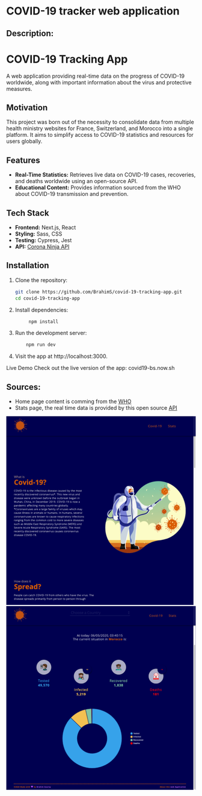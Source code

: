 # **COVID-19 tracker web application**

## Description:

# COVID-19 Tracking App

A web application providing real-time data on the progress of COVID-19 worldwide, along with important information about the virus and protective measures.

## Motivation

This project was born out of the necessity to consolidate data from multiple health ministry websites for France, Switzerland, and Morocco into a single platform. It aims to simplify access to COVID-19 statistics and resources for users globally.

## Features

- **Real-Time Statistics:** Retrieves live data on COVID-19 cases, recoveries, and deaths worldwide using an open-source API.
- **Educational Content:** Provides information sourced from the WHO about COVID-19 transmission and prevention.

## Tech Stack

- **Frontend:** Next.js, React
- **Styling:** Sass, CSS
- **Testing:** Cypress, Jest
- **API:** [Corona Ninja API](https://corona.lmao.ninja)

## Installation

1. Clone the repository:
   ```bash
   git clone https://github.com/BrahimS/covid-19-tracking-app.git
   cd covid-19-tracking-app
   ```
2. Install dependencies:
   ```bash
		npm install
   ```
3. Run the development server:
 	```bash
		npm run dev
  	```
4. Visit the app at http://localhost:3000.

Live Demo
Check out the live version of the app: covid19-bs.now.sh

## Sources:

- Home page content is comming from the [WHO](https://www.who.int/)
- Stats page, the real time data is provided by this open source [API](https://corona.lmao.ninja/)

![homepage](https://raw.githubusercontent.com/BrahimS/covid-19-tracking-app/master/public/images/homepage.png)
![statspage](https://raw.githubusercontent.com/BrahimS/covid-19-tracking-app/master/public/images/statsPage.png)
